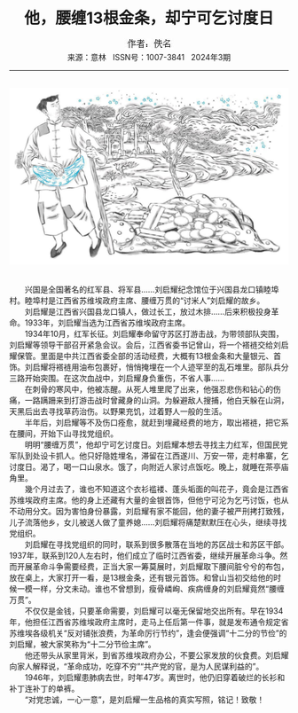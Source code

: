 # <center>他，腰缠13根金条，却宁可乞讨度日</center>

<div align=center><img src="https://raw.githubusercontent.com/leaguecn/magazines/main/img_authors/%25d7%25f7%25d5%25df%25a3%25ba%25d8%25fd%25c3%25fb.jpg"></div>

<center>来源：意林   ISSN号：1007-3841   2024年3期</center>

* * *

<br>![](https://raw.githubusercontent.com/leaguecn/magazines/main/img/yili20240368-1-l.jpg)

  
<br>　　兴国是全国著名的红军县、将军县……刘启耀纪念馆位于兴国县龙口镇睦埠村。睦埠村是江西省苏维埃政府主席、腰缠万贯的“讨米人”刘启耀的故乡。  
　　刘启耀是江西省兴国县龙口镇人，做过长工，放过木排……后来积极投身革命。1933年，刘启耀当选为江西省苏维埃政府主席。  
　　1934年10月，红军长征。刘启耀奉命留守苏区打游击战，为带领部队突围，刘启耀等领导干部召开紧急会议。会后，江西省委书记曾山，将一个褡裢交给刘启耀保管。里面是中共江西省委全部的活动经费，大概有13根金条和大量银元、首饰。刘启耀将褡裢用油布包裹好，悄悄掩埋在一个人迹罕至的乱石堆里。部队兵分三路开始突围。在这次血战中，刘启耀身负重伤，不省人事……  
　　在刺骨的寒风中，他被冻醒。从死人堆里爬了出来，他强忍悲伤和钻心的伤痛，一路蹒跚来到打游击战时曾藏身的山洞。为躲避敌人搜捕，他白天躲在山洞，天黑后出去寻找草药治伤。以野果充饥，过着野人一般的生活。  
　　半年后，刘启耀等不及伤口痊愈，就赶到埋藏经费的地方，取出褡裢，把它系在腰间，开始下山寻找党组织。  
　　明明“腰缠万贯”，他却宁可乞讨度日。刘启耀本想去寻找主力红军，但国民党军队到处设卡抓人。他只好隐姓埋名，滞留在江西遂川、万安一带，走村串寨，乞讨度日。渴了，喝一口山泉水。饿了，向附近人家讨点饭吃。晚上，就睡在茶亭庙角里。  
　　幾个月过去了，谁也不知道这个衣衫褴褛、蓬头垢面的叫花子，竟会是江西省苏维埃政府主席。他的身上还藏有大量的金银首饰，但他宁可沦为乞丐讨饭，也从不动用分文。因为害怕身份暴露，刘启耀有家不能回，他的妻子被严刑拷打致残，儿子流落他乡，女儿被送人做了童养媳……刘启耀将痛楚默默压在心头，继续寻找党组织。  
　　刘启耀在寻找党组织的同时，联系到很多散落在当地的苏区战士和苏区干部。1937年，联系到120人左右时，他们成立了临时江西省委，继续开展革命斗争。然而开展革命斗争需要经费，正当大家一筹莫展时，刘启耀取下腰间脏兮兮的布包，放在桌上，大家打开一看，是13根金条，还有银元首饰。和曾山当初交给他的时候一模一样，分文未动。谁也不曾想到，瘦骨嶙峋、疾病缠身的刘启耀竟然“腰缠万贯”。  
　　不仅仅是金钱，只要革命需要，刘启耀可以毫无保留地交出所有。早在1934年，他担任江西省苏维埃政府主席时，走马上任后第一件事，就是发布通令规定省苏维埃各级机关“反对铺张浪费，为革命厉行节约”，逢会便强调“十二分的节俭”的刘启耀，被大家笑称为“十二分节俭主席”。  
　　他还带头从家里背米，到省苏维埃政府办公，不要公家发放的伙食费。刘启耀向家人解释说，“革命成功，吃穿不穷”“共产党的官，是为人民谋利益的”。  
　　1946年，刘启耀患肺病去世，时年47岁。离世时，他仍旧穿着破烂的长衫和补丁连补丁的单裤。  
　　“对党忠诚，一心一意”，是刘启耀一生品格的真实写照，铭记！致敬！
